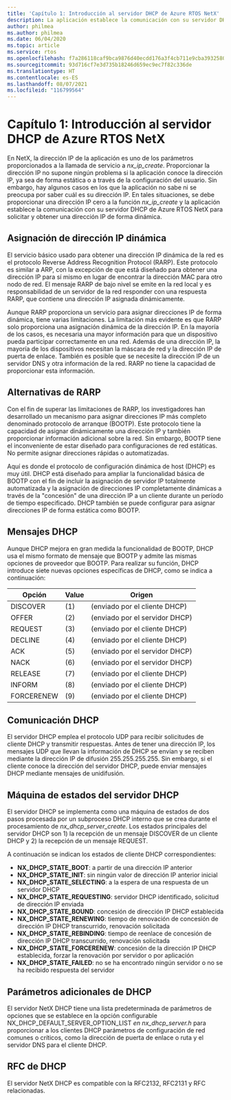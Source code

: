 ```yaml
---
title: 'Capítulo 1: Introducción al servidor DHCP de Azure RTOS NetX'
description: La aplicación establece la comunicación con su servidor DHCP de Azure RTOS NetX para solicitar y obtener una dirección IP de forma dinámica.
author: philmea
ms.author: philmea
ms.date: 06/04/2020
ms.topic: article
ms.service: rtos
ms.openlocfilehash: f7a286118caf9bca9876d40ecdd176a3f4cb711e9cba39325808bfb6c09c2644
ms.sourcegitcommit: 93d716cf7e3d735b18246d659ec9ec7f82c336de
ms.translationtype: HT
ms.contentlocale: es-ES
ms.lasthandoff: 08/07/2021
ms.locfileid: "116799564"
---
```

# <a name="chapter-1---introduction-to-azure-rtos-netx-dhcp-server"></a>Capítulo 1: Introducción al servidor DHCP de Azure RTOS NetX

En NetX, la dirección IP de la aplicación es uno de los parámetros proporcionados a la llamada de servicio a *nx_ip_create*. Proporcionar la dirección IP no supone ningún problema si la aplicación conoce la dirección IP, ya sea de forma estática o a través de la configuración del usuario. Sin embargo, hay algunos casos en los que la aplicación no sabe ni se preocupa por saber cuál es su dirección IP. En tales situaciones, se debe proporcionar una dirección IP cero a la función *nx_ip_create* y la aplicación establece la comunicación con su servidor DHCP de Azure RTOS NetX para solicitar y obtener una dirección IP de forma dinámica.

## <a name="dynamic-ip-address-assignment"></a>Asignación de dirección IP dinámica

El servicio básico usado para obtener una dirección IP dinámica de la red es el protocolo Reverse Address Recognition Protocol (RARP). Este protocolo es similar a ARP, con la excepción de que está diseñado para obtener una dirección IP para sí mismo en lugar de encontrar la dirección MAC para otro nodo de red. El mensaje RARP de bajo nivel se emite en la red local y es responsabilidad de un servidor de la red responder con una respuesta RARP, que contiene una dirección IP asignada dinámicamente.

Aunque RARP proporciona un servicio para asignar direcciones IP de forma dinámica, tiene varias limitaciones. La limitación más evidente es que RARP solo proporciona una asignación dinámica de la dirección IP. En la mayoría de los casos, es necesaria una mayor información para que un dispositivo pueda participar correctamente en una red. Además de una dirección IP, la mayoría de los dispositivos necesitan la máscara de red y la dirección IP de puerta de enlace. También es posible que se necesite la dirección IP de un servidor DNS y otra información de la red. RARP no tiene la capacidad de proporcionar esta información.

## <a name="rarp-alternatives"></a>Alternativas de RARP

Con el fin de superar las limitaciones de RARP, los investigadores han desarrollado un mecanismo para asignar direcciones IP más completo denominado protocolo de arranque (BOOTP). Este protocolo tiene la capacidad de asignar dinámicamente una dirección IP y también proporcionar información adicional sobre la red. Sin embargo, BOOTP tiene el inconveniente de estar diseñado para configuraciones de red estáticas. No permite asignar direcciones rápidas o automatizadas.

Aquí es donde el protocolo de configuración dinámica de host (DHCP) es muy útil. DHCP está diseñado para ampliar la funcionalidad básica de BOOTP con el fin de incluir la asignación de servidor IP totalmente automatizada y la asignación de direcciones IP completamente dinámicas a través de la "concesión" de una dirección IP a un cliente durante un período de tiempo especificado. DHCP también se puede configurar para asignar direcciones IP de forma estática como BOOTP.

## <a name="dhcp-messages"></a>Mensajes DHCP

Aunque DHCP mejora en gran medida la funcionalidad de BOOTP, DHCP usa el mismo formato de mensaje que BOOTP y admite las mismas opciones de proveedor que BOOTP. Para realizar su función, DHCP introduce siete nuevas opciones específicas de DHCP, como se indica a continuación:

| Opción     | Value | Origen                |
| ---------- | ----- | --------------------- |
| DISCOVER   | (1)   | (enviado por el cliente DHCP) |
| OFFER      | (2)   | (enviado por el servidor DHCP) |
| REQUEST    | (3)   | (enviado por el cliente DHCP) |
| DECLINE    | (4)   | (enviado por el cliente DHCP) |
| ACK        | (5)   | (enviado por el servidor DHCP) |
| NACK       |  (6)   | (enviado por el servidor DHCP) |
| RELEASE    | (7)   | (enviado por el cliente DHCP) |
| INFORM     | (8)   | (enviado por el cliente DHCP) |
| FORCERENEW | (9)   | (enviado por el cliente DHCP) |

## <a name="dhcp-communication"></a>Comunicación DHCP

El servidor DHCP emplea el protocolo UDP para recibir solicitudes de cliente DHCP y transmitir respuestas. Antes de tener una dirección IP, los mensajes UDP que llevan la información de DHCP se envían y se reciben mediante la dirección IP de difusión 255.255.255.255. Sin embargo, si el cliente conoce la dirección del servidor DHCP, puede enviar mensajes DHCP mediante mensajes de unidifusión.

## <a name="dhcp-server-state-machine"></a>Máquina de estados del servidor DHCP

El servidor DHCP se implementa como una máquina de estados de dos pasos procesada por un subproceso DHCP interno que se crea durante el procesamiento de *nx_dhcp_server_create*. Los estados principales del servidor DHCP son 1) la recepción de un mensaje DISCOVER de un cliente DHCP y 2) la recepción de un mensaje REQUEST.

A continuación se indican los estados de cliente DHCP correspondientes:

- **NX_DHCP_STATE_BOOT**: a partir de una dirección IP anterior
- **NX_DHCP_STATE_INIT**: sin ningún valor de dirección IP anterior inicial
- **NX_DHCP_STATE_SELECTING**: a la espera de una respuesta de un servidor DHCP
- **NX_DHCP_STATE_REQUESTING**: servidor DHCP identificado, solicitud de dirección IP enviada
- **NX_DHCP_STATE_BOUND**: concesión de dirección IP DHCP establecida
- **NX_DHCP_STATE_RENEWING**: tiempo de renovación de concesión de dirección IP DHCP transcurrido, renovación solicitada
- **NX_DHCP_STATE_REBINDING**: tiempo de reenlace de concesión de dirección IP DHCP transcurrido, renovación solicitada
- **NX_DHCP_STATE_FORCERENEW**: concesión de la dirección IP DHCP establecida, forzar la renovación por servidor o por aplicación
- **NX_DHCP_STATE_FAILED**: no se ha encontrado ningún servidor o no se ha recibido respuesta del servidor

## <a name="dhcp-additional-parameters"></a>Parámetros adicionales de DHCP

El servidor NetX DHCP tiene una lista predeterminada de parámetros de opciones que se establece en la opción configurable NX_DHCP_DEFAULT_SERVER_OPTION_LIST *en nx_dhcp_server.h* para proporcionar a los clientes DHCP parámetros de configuración de red comunes o críticos, como la dirección de puerta de enlace o ruta y el servidor DNS para el cliente DHCP.

## <a name="dhcp-rfcs"></a>RFC de DHCP

El servidor NetX DHCP es compatible con la RFC2132, RFC2131 y RFC relacionadas.
